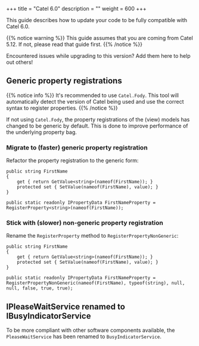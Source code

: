 +++
title = "Catel 6.0"
description = ""
weight = 600
+++

This guide describes how to update your code to be fully compatible with Catel 6.0.

{{% notice warning %}}
This guide assumes that you are coming from Catel 5.12. If not, please read that guide first.
{{% /notice %}}

Encountered issues while upgrading to this version? Add them here to help out others!

## Generic property registrations

{{% notice info %}}
It's recommended to use `Catel.Fody`. This tool will automatically detect the version of Catel being used and use the correct syntax to register properties.
{{% /notice %}}

If not using `Catel.Fody`, the property registrations of the (view) models has changed to be generic by default. This is done to improve performance of the underlying property bag.

### Migrate to (faster) generic property registration

Refactor the property registration to the generic form:

```
public string FirstName
{
    get { return GetValue<string>(nameof(FirstName)); }
    protected set { SetValue(nameof(FirstName), value); }
}

public static readonly IPropertyData FirstNameProperty = RegisterProperty<string>(nameof(FirstName));
```

### Stick with (slower) non-generic property registration

Rename the `RegisterProperty` method to `RegisterPropertyNonGeneric`:

```
public string FirstName
{
    get { return GetValue<string>(nameof(FirstName)); }
    protected set { SetValue(nameof(FirstName), value); }
}

public static readonly IPropertyData FirstNameProperty = RegisterPropertyNonGeneric(nameof(FirstName), typeof(string), null, null, false, true, true);
```

## IPleaseWaitService renamed to IBusyIndicatorService

To be more compliant with other software components available, the `PleaseWaitService` has been renamed to `BusyIndicatorService`.


